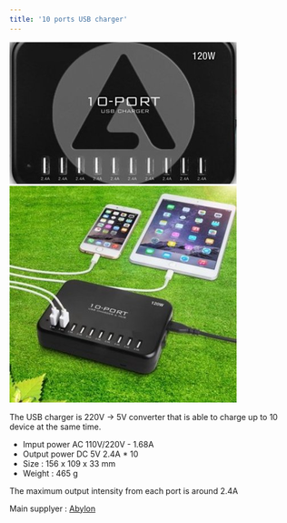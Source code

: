 ```yaml
---
title: '10 ports USB charger'
---
```


![](chargeur-10-ports-usb-24a.jpg) ![](chargeur-10-ports-usb-24a2.jpg)

The USB charger is 220V -> 5V converter that is able to charge up to 10 device at the same time. 

* Imput power AC 110V/220V - 1.68A	
* Output power DC 5V 2.4A * 10
* Size : 156 x 109 x 33 mm
* Weight : 465 g

The maximum output intensity from each port is around 2.4A 

Main supplyer : [Abylon](http://www.abylon.fr/)